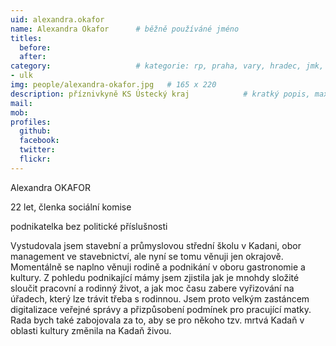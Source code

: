 ```yaml
---
uid: alexandra.okafor
name: Alexandra Okafor  	# běžně používáné jméno
titles:
  before:
  after:
category:                 	# kategorie: rp, praha, vary, hradec, jmk, senat
- ulk
img: people/alexandra-okafor.jpg   # 165 x 220
description: příznivkyně KS Ústecký kraj           	# kratký popis, max 160 znaků
mail: 
mob:	
profiles:
  github:
  facebook: 
  twitter: 
  flickr:
---
```


Alexandra OKAFOR

22 let, členka sociální komise

podnikatelka bez politické příslušnosti

Vystudovala jsem stavební a průmyslovou střední školu v Kadani, obor management ve stavebnictví, ale nyní se tomu věnuji jen okrajově. Momentálně se naplno věnuji rodině a podnikání v oboru gastronomie a kultury. Z pohledu podnikající mámy jsem zjistila jak je mnohdy složité sloučit pracovní a rodinný život, a jak moc času zabere vyřizování na úřadech, který lze trávit třeba s rodinnou. Jsem proto velkým zastáncem digitalizace veřejné správy a přizpůsobení podmínek pro pracující matky. Rada bych také zabojovala za to, aby se pro někoho tzv. mrtvá Kadaň v oblasti kultury změnila na Kadaň živou.  
